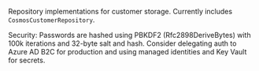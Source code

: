 Repository implementations for customer storage. Currently includes `CosmosCustomerRepository`.

Security: Passwords are hashed using PBKDF2 (Rfc2898DeriveBytes) with 100k iterations and 32-byte salt and hash. Consider delegating auth to Azure AD B2C for production and using managed identities and Key Vault for secrets.
